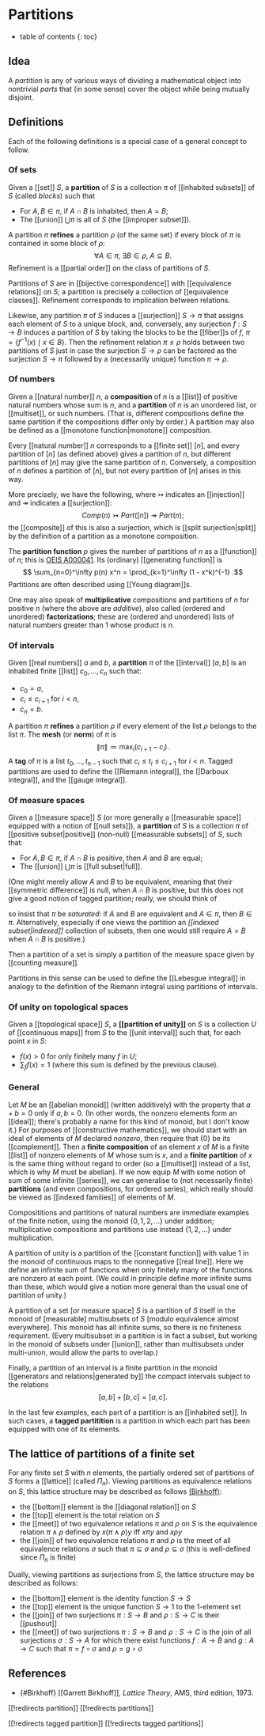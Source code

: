 
# Partitions
* table of contents
{: toc}

## Idea

A _partition_ is any of various ways of dividing a mathematical object into nontrivial _parts_ that (in some sense) cover the object while being mutually disjoint.


## Definitions

Each of the following definitions is a special case of a general concept to follow.


### Of sets

Given a [[set]] $S$, a __partition__ of $S$ is a collection $\pi$ of [[inhabited subsets]] of $S$ (called _blocks_) such that

*  For $A, B \in \pi$, if $A \cap B$ is inhabited, then $A = B$;
*  The [[union]] $\bigcup \pi$ is all of $S$ (the [[improper subset]]).

A partition $\pi$ __refines__ a partition $\rho$ (of the same set) if every block of $\pi$ is contained in some block of $\rho$:
$$ \forall A \in \pi,\; \exists B \in \rho,\; A \subseteq B .$$
Refinement is a [[partial order]] on the class of partitions of $S$.

Partitions of $S$ are in [[bijective correspondence]] with [[equivalence relations]] on $S$; a partition is precisely a collection of [[equivalence classes]].  Refinement corresponds to implication between relations.

Likewise, any partition $\pi$ of $S$ induces a [[surjection]] $S \to \pi$ that assigns each element of $S$ to a unique block, and, conversely, any surjection $f : S \to B$ induces a partition of $S$ by taking the blocks to be the [[fiber]]s of $f$, $\pi = \{f^{-1}(x) \mid x \in B\}$.
Then the refinement relation $\pi \le \rho$ holds between two partitions of $S$ just in case the surjection $S \to \rho$ can be factored as the surjection $S \to \pi$ followed by a (necessarily unique) function $\pi \to \rho$.

### Of numbers

Given a [[natural number]] $n$, a __composition__ of $n$ is a [[list]] of positive natural numbers whose sum is $n$, and a __partition__ of $n$ is an unordered list, or [[multiset]], or such numbers.  (That is, different compositions define the same partition if the compositions differ only by order.)  A partition may also be defined as a [[monotone function|monotone]] composition.

Every [[natural number]] $n$ corresponds to a [[finite set]] $[n]$, and every partition of $[n]$ (as defined above) gives a partition of $n$, but different partitions of $[n]$ may give the same partition of $n$.  Conversely, a composition of $n$ defines a partition of $[n]$, but not every partition of $[n]$ arises in this way.

More precisely, we have the following, where $\rightarrowtail$ indicates an [[injection]] and $\twoheadrightarrow$ indicates a [[surjection]]:
$$ Comp(n) \rightarrowtail Part([n]) \twoheadrightarrow Part(n) ;$$
the [[composite]] of this is also a surjection, which is [[split surjection|split]] by the definition of a partition as a monotone composition.

The __partition function__ $p$ gives the number of partitions of $n$ as a [[function]] of $n$; this is [OEIS A000041](https://oeis.org/A000041).  Its (ordinary) [[generating function]] is
$$ \sum_{n=0}^\infty p(n) x^n = \prod_{k=1}^\infty (1 - x^k)^{-1} .$$
Partitions are often described using [[Young diagram]]s.

One may also speak of __multiplicative__ compositions and partitions of $n$ for positive $n$ (where the above are _additive_), also called (ordered and unordered) __factorizations__; these are (ordered and unordered) lists of natural numbers greater than $1$ whose product is $n$.


### Of intervals

Given [[real numbers]] $a$ and $b$, a __partition__ $\pi$ of the [[interval]] $[a,b]$ is an inhabited finite [[list]] $c_0, \ldots, c_n$ such that:
* $c_0 = a$,
* $c_i \leq c_{i+1}$ for $i \lt n$,
* $c_n = b$.

A partition $\pi$ __refines__ a partition $\rho$ if every element of the list $\rho$ belongs to the list $\pi$.  The __mesh__ (or __norm__) of $\pi$ is
$$ {\|\pi\|} \coloneqq \max_i (c_{i+1} - c_i) .$$
A __tag__ of $\pi$ is a list $t_0, \ldots, t_{n-1}$ such that $c_i \leq t_i \leq c_{i+1}$ for $i \lt n$.  Tagged partitions are used to define the [[Riemann integral]], the [[Darboux integral]], and the [[gauge integral]].


### Of measure spaces

Given a [[measure space]] $S$ (or more generally a [[measurable space]] equipped with a notion of [[null sets]]), a __partition__ of $S$ is a collection $\pi$ of [[positive subset|positive]] (non-null) [[measurable subsets]] of $S$, such that:
*  For $A, B \in \pi$, if $A \cap B$ is positive, then $A$ and $B$ are equal;
*  The [[union]] $\bigcup \pi$ is [[full subset|full]].

(One might merely allow $A$ and $B$ to be equivalent, meaning that their [[symmetric difference]] is null, when $A \cap B$ is positive, but this does not give a good notion of tagged partition; really, we should think of 

so insist that $\pi$ be _saturated_: if $A$ and $B$ are equivalent and $A \in \pi$, then $B \in \pi$.  Alternatively, especially if one views the partition an _[[indexed subset|indexed]]_ collection of subsets, then one would still require $A = B$ when $A \cap B$ is positive.)

Then a partition of a set is simply a partition of the measure space given by [[counting measure]].

Partitions in this sense can be used to define the [[Lebesgue integral]] in analogy to the definition of the Riemann integral using partitions of intervals.


### Of unity on topological spaces

Given a [[topological space]] $S$, a __[[partition of unity]]__ on $S$ is a collection $U$ of [[continuous maps]] from $S$ to the [[unit interval]] such that, for each point $x$ in $S$:
* $f(x) \gt 0$ for only finitely many $f$ in $U$;
* $\sum_f f(x) = 1$ (where this sum is defined by the previous clause).


### General

Let $M$ be an [[abelian monoid]] (written additively) with the property that $a + b = 0$ only if $a, b = 0$.  (In other words, the nonzero elements form an [[ideal]]; there\'s probably a name for this kind of monoid, but I don\'t know it.)  For purposes of [[constructive mathematics]], we should start with an ideal of elements of $M$ declared _nonzero_, then require that $\{0\}$ be its [[complement]].  Then a __finite composition__ of an element $x$ of $M$ is a finite [[list]] of nonzero elements of $M$ whose sum is $x$, and a __finite partition__ of $x$ is the same thing without regard to order (so a [[multiset]] instead of a list, which is why $M$ must be abelian).  If we now equip $M$ with some notion of sum of some infinite [[series]], we can generalise to (not necessarily finite) __partitions__ (and even compositions, for ordered series), which really should be viewed as [[indexed families]] of elements of $M$.

Composititions and partitions of natural numbers are immediate examples of the finite notion, using the monoid $\{0, 1, 2, \ldots\}$ under addition; multiplicative compositions and partitions use instead $\{1, 2, \ldots\}$ under multiplication.

A partition of unity is a partition of the [[constant function]] with value $1$ in the monoid of continuous maps to the nonnegative [[real line]].  Here we define an infinite sum of functions when only finitely many of the functions are nonzero at each point.  (We could in principle define more infinite sums than these, which would give a notion more general than the usual one of partition of unity.)

A partition of a set [or measure space] $S$ is a partition of $S$ itself in the monoid of [measurable] multisubsets of $S$ [modulo equivalence almost everywhere].  This monoid has all infinite sums, so there is no finiteness requirement.  (Every multisubset in a partition is in fact a subset, but working in the monoid of subsets under [[union]], rather than multisubsets under multi-union, would allow the parts to overlap.)

Finally, a partition of an interval is a finite partition in the monoid [[generators and relations|generated by]] the compact intervals subject to the relations
$$ [a,b] + [b,c] = [a,c] .$$

In the last few examples, each part of a partition is an [[inhabited set]].  In such cases, a __tagged partitition__ is a partition in which each part has been equipped with one of its elements.

## The lattice of partitions of a finite set

For any finite set $S$ with $n$ elements, the partially ordered set of partitions of $S$ forms a [[lattice]] (called $\Pi_n$). Viewing partitions as equivalence relations on $S$, this lattice structure may be described as follows [(Birkhoff)](#Birkhoff):

* the [[bottom]] element is the [[diagonal relation]] on $S$
* the [[top]] element is the total relation on $S$
* the [[meet]] of two equivalence relations $\pi$ and $\rho$ on $S$ is the equivalence relation $\pi \wedge \rho$ defined by $x(\pi\wedge \rho)y$ iff $x\pi y$ and $x\rho y$
* the [[join]] of two equivalence relations $\pi$ and $\rho$ is the meet of all equivalence relations $\sigma$ such that $\pi \subseteq \sigma$ and $\rho \subseteq \sigma$ (this is well-defined since $\Pi_n$ is finite)

Dually, viewing partitions as surjections from $S$, the lattice structure may be described as follows:

* the [[bottom]] element is the identity function $S \to S$
* the [[top]] element is the unique function $S \to 1$ to the 1-element set
* the [[join]] of two surjections $\pi : S \to B$ and $\rho : S \to C$ is their [[pushout]]
* the [[meet]] of two surjections $\pi : S \to B$ and $\rho : S \to C$ is the join of all surjections $\sigma : S \to A$ for which there exist functions $f : A \to B$ and $g : A \to C$ such that $\pi = f \circ \sigma$ and $\rho = g \circ \sigma$

## References

* {#Birkhoff} [[Garrett Birkhoff]], _Lattice Theory_, AMS, third edition, 1973.

[[!redirects partition]]
[[!redirects partitions]]

[[!redirects tagged partition]]
[[!redirects tagged partitions]]
